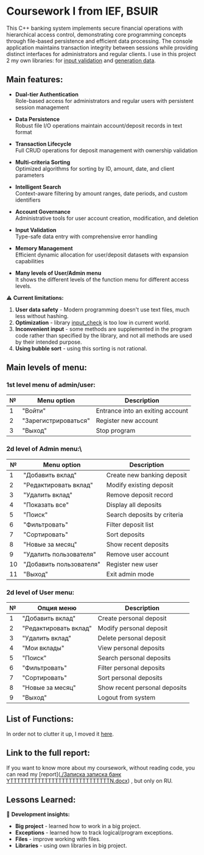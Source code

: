 # Coursework I from IEF, BSUIR
This C++ banking system implements secure financial operations
with hierarchical access control, demonstrating core programming 
concepts through file-based persistence and efficient
data processing. The console application maintains transaction
integrity between sessions while providing distinct interfaces
for administrators and regular clients. I use in this project 2
my own libraries: for [input validation](https://github.com/TaurineManiac/library_input_check) and [generation data](https://github.com/TaurineManiac/library_generate).
## Main features:

- **Dual-tier Authentication**  
  Role-based access for administrators and regular users with persistent session management

- **Data Persistence**  
  Robust file I/O operations maintain account/deposit records in text format

- **Transaction Lifecycle**  
  Full CRUD operations for deposit management with ownership validation

- **Multi-criteria Sorting**  
  Optimized algorithms for sorting by ID, amount, date, and client parameters

- **Intelligent Search**  
  Context-aware filtering by amount ranges, date periods, and custom identifiers

- **Account Governance**  
  Administrative tools for user account creation, modification, and deletion

- **Input Validation**  
  Type-safe data entry with comprehensive error handling

- **Memory Management**  
  Efficient dynamic allocation for user/deposit datasets with expansion capabilities

- **Many levels of User/Admin menu**  
  It shows the different levels of the function menu for different access levels.

⚠️ **Current limitations:**

1. **User data safety** - Modern programming doesn't use text files, much less without hashing.
2. **Optimization** - library [input_check](https://github.com/TaurineManiac/library_input_check) is too low in current world.
3. **Inconvenient input** - some methods are
supplemented in the program code rather than specified by the 
library, and not all methods are used by their intended purpose.
4. **Using bubble sort** - using this sorting is not rational.

## Main levels of menu:

### 1st level menu of admin/user:
| № | Menu option          | Description                      |
|---|----------------------|----------------------------------|
| 1 | "Войти"              | Entrance into an exiting account |
| 2 | "Зарегистрироваться" | Register new account             |
| 3 | "Выход"              | Stop program                     |

### 2d level of Admin menu:\
| №  | Menu option             | Description |
|----|-------------------------|-------------|
| 1  | "Добавить вклад"        | Create new banking deposit |
| 2  | "Редактировать вклад"   | Modify existing deposit |
| 3  | "Удалить вклад"         | Remove deposit record |
| 4  | "Показать все"          | Display all deposits |
| 5  | "Поиск"                 | Search deposits by criteria |
| 6  | "Фильтровать"           | Filter deposit list |
| 7  | "Сортировать"           | Sort deposits |
| 8  | "Новые за месяц"        | Show recent deposits |
| 9  | "Удалить пользователя"  | Remove user account |
| 10 | "Добавить пользователя" | Register new user |
| 11 | "Выход"                 | Exit admin mode |

### 2d level of User menu:

| №  | Опция меню | Description |
|----|------------|-------------|
| 1  | "Добавить вклад" | Create personal deposit |
| 2  | "Редактировать вклад" | Modify personal deposit |
| 3  | "Удалить вклад" | Delete personal deposit |
| 4  | "Мои вклады" | View personal deposits |
| 5  | "Поиск" | Search personal deposits |
| 6  | "Фильтровать" | Filter personal deposits |
| 7  | "Сортировать" | Sort personal deposits |
| 8  | "Новые за месяц" | Show recent personal deposits |
| 9  | "Выход" | Logout from system |

## List of Functions:
In order not to clutter it up,
I moved it [here](./ListOfFunctions.md).

## Link to the full report:
If you want to know more about my coursework, 
without reading code, you can read my 
[report]([./Записка записка банк YTTTTTTTTTTTTTTTTTTTTTTTTTTTTTN.docx](https://github.com/TaurineManiac/oaip_sem_2_kursach/blob/main/%D0%97%D0%B0%D0%BF%D0%B8%D1%81%D0%BA%D0%B0%20%D0%B7%D0%B0%D0%BF%D0%B8%D1%81%D0%BA%D0%B0%20%D0%B1%D0%B0%D0%BD%D0%BA%20YTTTTTTTTTTTTTTTTTTTTTTTTTTTTTN.docx))
, but only on RU.

## Lessons Learned:

🔧 **Development insights:**
- **Big project** - learned how to work in a big project.
- **Exceptions** - learned how to track logical/program exceptions.
- **Files** - improve working with files.
- **Libraries** - using own libraries in big project. 


